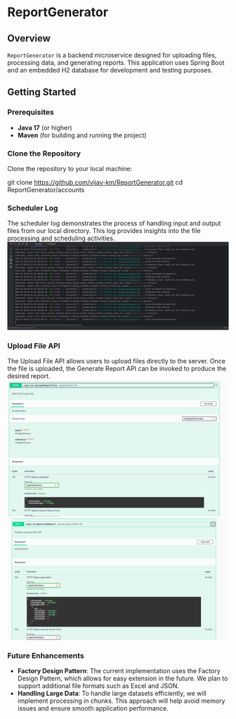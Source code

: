 # ReportGenerator

## Overview

`ReportGenerator` is a backend microservice designed for uploading files, processing data, and generating reports. This application uses Spring Boot and an embedded H2 database for development and testing purposes.

## Getting Started

### Prerequisites

- **Java 17** (or higher)
- **Maven** (for building and running the project)

### Clone the Repository

Clone the repository to your local machine:


git clone https://github.com/vijay-km/ReportGenerator.git
cd ReportGenerator/accounts

### Scheduler Log
The scheduler log demonstrates the process of handling input and output files from our local directory. This log provides insights into the file processing and scheduling activities.
![Scheduler Log](https://github.com/vijay-km/ReposrtGenerator/blob/master/accounts/assets/SchedulerRportGenerationlog.png)

### Upload File API
The Upload File API allows users to upload files directly to the server. Once the file is uploaded, the Generate Report API can be invoked to produce the desired report.
![Upload File](https://github.com/vijay-km/ReposrtGenerator/blob/master/accounts/assets/upload.png)
![Generate Report](https://github.com/vijay-km/ReposrtGenerator/blob/master/accounts/assets/generateReports.png)

### Future Enhancements
- **Factory Design Pattern**: The current implementation uses the Factory Design Pattern, which allows for easy extension in the future. We plan to support additional file formats such as Excel and JSON.
- **Handling Large Data**: To handle large datasets efficiently, we will implement processing in chunks. This approach will help avoid memory issues and ensure smooth application performance.
